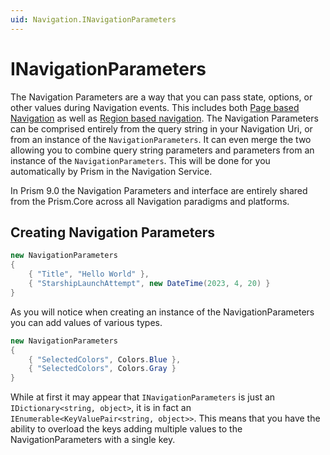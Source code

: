 ```yaml
---
uid: Navigation.INavigationParameters
---
```


# INavigationParameters

The Navigation Parameters are a way that you can pass state, options, or other values during Navigation events. This includes both [Page based Navigation](xref:Navigation.INavigationParameters) as well as [Region based navigation](xref:Navigation.Regions.GettingStarted). The Navigation Parameters can be comprised entirely from the query string in your Navigation Uri, or from an instance of the `NavigationParameters`. It can even merge the two allowing you to combine query string parameters and parameters from an instance of the `NavigationParameters`. This will be done for you automatically by Prism in the Navigation Service.

In Prism 9.0 the Navigation Parameters and interface are entirely shared from the Prism.Core across all Navigation paradigms and platforms.

## Creating Navigation Parameters

```cs
new NavigationParameters
{
    { "Title", "Hello World" },
    { "StarshipLaunchAttempt", new DateTime(2023, 4, 20) }
}
```

As you will notice when creating an instance of the NavigationParameters you can add values of various types.

```cs
new NavigationParameters
{
    { "SelectedColors", Colors.Blue },
    { "SelectedColors", Colors.Gray }
}
```

While at first it may appear that `INavigationParameters` is just an `IDictionary<string, object>`, it is in fact an `IEnumerable<KeyValuePair<string, object>>`. This means that you have the ability to overload the keys adding multiple values to the NavigationParameters with a single key.

